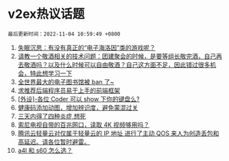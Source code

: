 # v2ex热议话题

`最后更新时间：2022-11-04 10:59:49 +0800`

1. [失眠沉思：有没有真正的“电子海洛因”类的游戏呢？](https://www.v2ex.com/t/892337)
1. [请教一个敬酒相关的技术问题：团建聚会的时候，是要等组长敬完酒，自己再去敬酒吗？以及什么时候可以自由敬酒？自己这方面不足，因此错过很多机会，特此想学习一下](https://www.v2ex.com/t/892424)
1. [全世界最大的电子图书馆被 ban 了~](https://www.v2ex.com/t/892528)
1. [求推荐后端程序员易于上手的前端框架](https://www.v2ex.com/t/892342)
1. [[外设]-各位 Coder 可以 show 下你的键盘么?](https://www.v2ex.com/t/892493)
1. [健康码添加动图，增加辨识度，避免蒙混过关](https://www.v2ex.com/t/892495)
1. [三天内得了四种炎症,想死](https://www.v2ex.com/t/892377)
1. [索尼电视自带的百兆网口，读取 4K 视频够用吗？](https://www.v2ex.com/t/892319)
1. [腾讯云轻量云对仅属于轻量云的 IP 地址 进行了主动 QOS 来人为创造丢包和高延迟。请各位暂时避雷。](https://www.v2ex.com/t/892372)
1. [a4l 和 s60 怎么选？](https://www.v2ex.com/t/892533)

